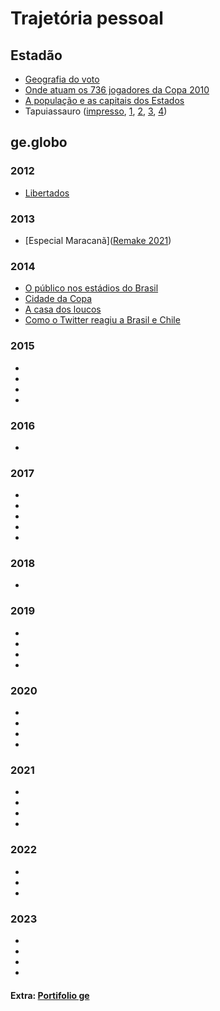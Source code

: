 # Trajetória pessoal

## Estadão
* [Geografia do voto](https://media.licdn.com/dms/image/sync/C5627AQEIvzWTl3Y_Qg/articleshare-shrink_480/0/1695737756258?e=1697457600&v=beta&t=WgBI4VHMIQxPYBLKM1LPjbsXGz3pTRTnPiZ1pkvTmho)
* [Onde atuam os 736 jogadores da Copa 2010](https://ciencianamidia.files.wordpress.com/2010/07/copa-2010.jpg)
* [A população e as capitais dos Estados](https://img.estadao.com.br/fotos/crop/1200x1200/resources/jpg/9/7/1414781766879.jpg)
* Tapuiassauro ([impresso](https://www.researchgate.net/profile/Ricardo-Cunha-Lima/publication/282154531/figure/fig1/AS:391719733481473@1470404670226/Figura-2-Infografico-Tapuiassauro-o-novo-dinossauro-do-Brasil-para-a-versao-impressa.png), [1](https://www.researchgate.net/profile/Ricardo-Cunha-Lima/publication/282154531/figure/fig2/AS:391719733481474@1470404670443/Figura-3-Tapuiassauro-primeira-tela-da-versao-on-line-do.png), [2](https://www.researchgate.net/profile/Ricardo-Cunha-Lima/publication/282154531/figure/fig3/AS:391719733481475@1470404670469/Figura-4-Os-dinossauros-no-Brasil-segunda-tela-da-versao-on-line.png), [3](https://www.researchgate.net/profile/Ricardo-Cunha-Lima/publication/282154531/figure/fig4/AS:391719733481476@1470404670513/Figura-5-A-historia-do-fossil-terceira-tela-da-versao-on-line.png), [4](https://www.researchgate.net/profile/Ricardo-Cunha-Lima/publication/282154531/figure/fig5/AS:391719733481477@1470404670532/Figura-6-Passo-a-passo-quarta-tela-da-versao-on-line.png))


## ge.globo

### 2012
* [Libertados](https://s3.glbimg.com/v1/AUTH_08fb001c60b847468664307c11fa9dc9/public/2020/5/0Lh4S2SNADIJgV1Gdg4y.jpg)

### 2013
* [Especial Maracanã]([Remake 2021]())

### 2014
* [O público nos estádios do Brasil](http://app.globoesporte.globo.com/futebol/publico-no-brasil/index.html)
* [Cidade da Copa](http://app.globoesporte.globo.com/copa-do-mundo/cidade-da-copa/index.html)
* [A casa dos loucos]([http://app.globoesporte.globo.com/futebol/times/corinthians/a-casa-dos-loucos/index.html](https://s3.glbimg.com/v1/AUTH_08fb001c60b847468664307c11fa9dc9/public/2020/5/rrbLVWa6O7SKaRbSlRy0.jpg))
* [Como o Twitter reagiu a Brasil e Chile](http://app.globoesporte.globo.com/copa-do-mundo/como-o-twitter-reagiu-a-brasil-chile/index.html)

### 2015
* []()
* []()
* []()
* []()

### 2016
* []()

### 2017
* []()
* []()
* []()
* []()
* []()

### 2018
* []()

### 2019
* []()
* []()
* []()
* []()

### 2020
* []()
* []()
* []()
* []()

### 2021
* []()
* []()
* []()
* []()

### 2022
* []()
* []()
* []()

### 2023
* []()
* []()
* []()
* []()


#### Extra: [Portifolio ge](https://interativos.ge.globo.com/globoesporte/materia/portfolio-de-infograficos-e-especiais-interativos-do-globoesportecom.ghtml)
